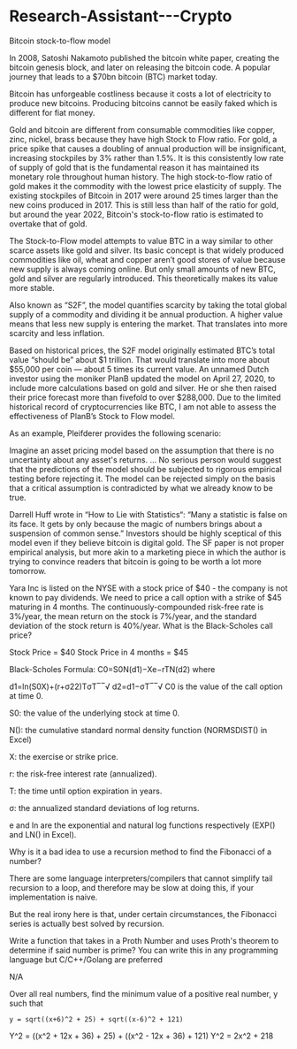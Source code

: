 # Research-Assistant---Crypto

Bitcoin stock-to-flow model

In 2008, Satoshi Nakamoto published the bitcoin white paper, creating the bitcoin genesis block, and later on releasing the bitcoin code. A popular journey that leads to a $70bn bitcoin (BTC) market today.

Bitcoin has unforgeable costliness because it costs a lot of electricity to produce new bitcoins. Producing bitcoins cannot be easily faked which is different for fiat money. 

Gold and bitcoin are different from consumable commodities like copper, zinc, nickel, brass because they have high Stock to Flow ratio.
For gold, a price spike that causes a doubling of annual production will be insignificant, increasing stockpiles by 3% rather than 1.5%.
It is this consistently low rate of supply of gold that is the fundamental reason it has maintained its monetary role throughout human history.
The high stock-to-flow ratio of gold makes it the commodity with the lowest price elasticity of supply.
The existing stockpiles of Bitcoin in 2017 were around 25 times larger than the new coins produced in 2017. This is still less than half of the ratio for gold, but around the year 2022, Bitcoin's stock-to-flow ratio is estimated to overtake that of gold.

The Stock-to-Flow model attempts to value BTC in a way similar to other scarce assets like gold and silver. Its basic concept is that widely produced commodities like oil, wheat and copper aren’t good stores of value because new supply is always coming online. But only small amounts of new BTC, gold and silver are regularly introduced. This theoretically makes its value more stable.

Also known as “S2F”, the model quantifies scarcity by taking the total global supply of a commodity and dividing it be annual production. A higher value means that less new supply is entering the market. That translates into more scarcity and less inflation.

Based on historical prices, the S2F model originally estimated BTC’s total value “should be” about $1 trillion. That would translate into more about $55,000 per coin — about 5 times its current value. An unnamed Dutch investor using the moniker PlanB updated the model on April 27, 2020, to include more calculations based on gold and silver. He or she then raised their price forecast more than fivefold to over $288,000.
Due to the limited historical record of cryptocurrencies like BTC, I am not able to assess the effectiveness of PlanB’s Stock to Flow model.

As an example, Pleifderer provides the following scenario:

Imagine an asset pricing model based on the assumption that there is no uncertainty about any asset's returns. … No serious person would suggest that the predictions of the model should be subjected to rigorous empirical testing before rejecting it. The model can be rejected simply on the basis that a critical assumption is contradicted by what we already know to be true.

Darrell Huff wrote in “How to Lie with Statistics“: “Many a statistic is false on its face. It gets by only because the magic of numbers brings about a suspension of common sense.”
Investors should be highly sceptical of this model even if they believe bitcoin is digital gold. The SF paper is not proper empirical analysis, but more akin to a marketing piece in which the author is trying to convince readers that bitcoin is going to be worth a lot more tomorrow.


Yara Inc is listed on the NYSE with a stock price of $40 - the company is not known to pay dividends. We need to price a call option with a strike of $45 maturing in 4 months. The continuously-compounded risk-free rate is 3%/year, the mean return on the
stock is 7%/year, and the standard deviation of the stock return is 40%/year. What is the Black-Scholes call price?


Stock Price = $40 
Stock Price in 4 months = $45

Black-Scholes Formula: C0=S0N(d1)−Xe−rTN(d2)
where

d1=ln(S0X)+(r+σ22)TσT‾‾√
d2=d1−σT‾‾√
C0  is the value of the call option at time 0.

S0: the value of the underlying stock at time 0.

N(): the cumulative standard normal density function (NORMSDIST() in Excel)

X: the exercise or strike price.

r: the risk-free interest rate (annualized).

T: the time until option expiration in years.

σ: the annualized standard deviations of log returns.

e and ln are the exponential and natural log functions respectively (EXP() and LN() in Excel).

Why is it a bad idea to use a recursion method to find the Fibonacci of a number?

There are some language interpreters/compilers that cannot simplify tail recursion to a loop, and therefore may be slow at doing this, if your implementation is naive.

But the real irony here is that, under certain circumstances, the Fibonacci series is actually best solved by recursion.

Write a function that takes in a Proth Number and uses Proth's theorem to determine if said number is prime? You can write this in any programming language but C/C++/Golang are preferred

N/A

Over all real numbers, find the minimum value of a positive real number, y such that

    y = sqrt((x+6)^2 + 25) + sqrt((x-6)^2 + 121)

Y^2 = ((x^2 + 12x + 36) + 25) + ((x^2 - 12x + 36) + 121)
Y^2 = 2x^2 + 218

